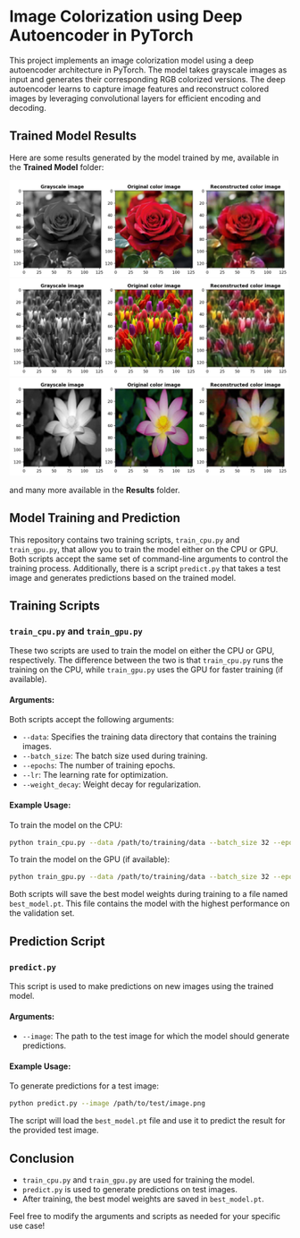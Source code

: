 # Image Colorization using Deep Autoencoder in PyTorch

This project implements an image colorization model using a deep autoencoder architecture in PyTorch. The model takes grayscale images as input and generates their corresponding RGB colorized versions. The deep autoencoder learns to capture image features and reconstruct colored images by leveraging convolutional layers for efficient encoding and decoding.

## Trained Model Results

Here are some results generated by the model trained by me, available in the **Trained Model** folder:

<img src="Results/result_1.jpg" width="500" />
<img src="Results/result_4.jpg" width="500" />
<img src="Results/result_6.jpg" width="500" />

and many more available in the **Results** folder.

## Model Training and Prediction

This repository contains two training scripts, `train_cpu.py` and `train_gpu.py`, that allow you to train the model either on the CPU or GPU. Both scripts accept the same set of command-line arguments to control the training process. Additionally, there is a script `predict.py` that takes a test image and generates predictions based on the trained model.

## Training Scripts

### `train_cpu.py` and `train_gpu.py`

These two scripts are used to train the model on either the CPU or GPU, respectively. The difference between the two is that `train_cpu.py` runs the training on the CPU, while `train_gpu.py` uses the GPU for faster training (if available).

#### Arguments:
Both scripts accept the following arguments:

- `--data`: Specifies the training data directory that contains the training images.
- `--batch_size`: The batch size used during training.
- `--epochs`: The number of training epochs.
- `--lr`: The learning rate for optimization.
- `--weight_decay`: Weight decay for regularization.

#### Example Usage:
To train the model on the CPU:
```bash
python train_cpu.py --data /path/to/training/data --batch_size 32 --epochs 20 --lr 0.001 --weight_decay 1e-5
```

To train the model on the GPU (if available):
```bash
python train_gpu.py --data /path/to/training/data --batch_size 32 --epochs 20 --lr 0.001 --weight_decay 1e-5
```

Both scripts will save the best model weights during training to a file named `best_model.pt`. This file contains the model with the highest performance on the validation set.

## Prediction Script

### `predict.py`

This script is used to make predictions on new images using the trained model.

#### Arguments:
- `--image`: The path to the test image for which the model should generate predictions.

#### Example Usage:
To generate predictions for a test image:
```bash
python predict.py --image /path/to/test/image.png
```

The script will load the `best_model.pt` file and use it to predict the result for the provided test image.

## Conclusion

- `train_cpu.py` and `train_gpu.py` are used for training the model.
- `predict.py` is used to generate predictions on test images.
- After training, the best model weights are saved in `best_model.pt`.

Feel free to modify the arguments and scripts as needed for your specific use case!
